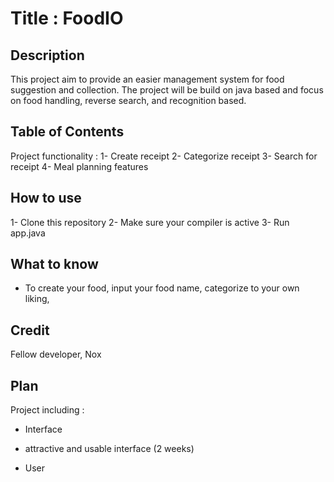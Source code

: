 # Title : FoodIO

## Description 
This project aim to provide an easier management system for food suggestion and collection. The project will be build on java based and focus on food handling, reverse search, and recognition based.

## Table of Contents
Project functionality :
1- Create receipt
2- Categorize receipt
3- Search for receipt
4- Meal planning features

## How to use
1- Clone this repository
2- Make sure your compiler is active
3- Run app.java

## What to know
- To create your food, input your food name, categorize to your own liking,

## Credit
Fellow developer, Nox

## Plan
Project including :
 + Interface
- attractive and usable interface (2 weeks)
 + User 
